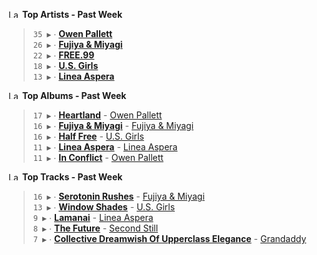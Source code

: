 <!--START_LASTFM_ARTISTS:{"period": "7day", "rows": 5}-->
<a href="https://last.fm" target="_blank"><img src="https://user-images.githubusercontent.com/17434202/215290617-e793598d-d7c9-428f-9975-156db1ba89cc.svg" alt="Last.fm Logo" width="18" height="13"/></a> **Top Artists - Past Week**

> `35 ▶️` ∙ **[Owen Pallett](https://www.last.fm/music/Owen+Pallett)**<br/>
> `26 ▶️` ∙ **[Fujiya & Miyagi](https://www.last.fm/music/Fujiya+&+Miyagi)**<br/>
> `22 ▶️` ∙ **[FREE.99](https://www.last.fm/music/FREE.99)**<br/>
> `18 ▶️` ∙ **[U.S. Girls](https://www.last.fm/music/U.S.+Girls)**<br/>
> `13 ▶️` ∙ **[Linea Aspera](https://www.last.fm/music/Linea+Aspera)**<br/>
<!--END_LASTFM_ARTISTS-->

<!--START_LASTFM_ALBUMS:{"period": "7day", "rows": 5}-->
<a href="https://last.fm" target="_blank"><img src="https://user-images.githubusercontent.com/17434202/215290617-e793598d-d7c9-428f-9975-156db1ba89cc.svg" alt="Last.fm Logo" width="18" height="13"/></a> **Top Albums - Past Week**

> `17 ▶️` ∙ **[Heartland](https://www.last.fm/music/Owen+Pallett/Heartland)** - [Owen Pallett](https://www.last.fm/music/Owen+Pallett)<br/>
> `16 ▶️` ∙ **[Fujiya & Miyagi](https://www.last.fm/music/Fujiya+&+Miyagi/Fujiya+&+Miyagi)** - [Fujiya & Miyagi](https://www.last.fm/music/Fujiya+&+Miyagi)<br/>
> `16 ▶️` ∙ **[Half Free](https://www.last.fm/music/U.S.+Girls/Half+Free)** - [U.S. Girls](https://www.last.fm/music/U.S.+Girls)<br/>
> `11 ▶️` ∙ **[Linea Aspera](https://www.last.fm/music/Linea+Aspera/Linea+Aspera)** - [Linea Aspera](https://www.last.fm/music/Linea+Aspera)<br/>
> `11 ▶️` ∙ **[In Conflict](https://www.last.fm/music/Owen+Pallett/In+Conflict)** - [Owen Pallett](https://www.last.fm/music/Owen+Pallett)<br/>
<!--END_LASTFM_ALBUMS-->

<!--START_LASTFM_TRACKS:{"period": "7day", "rows": 5}-->
<a href="https://last.fm" target="_blank"><img src="https://user-images.githubusercontent.com/17434202/215290617-e793598d-d7c9-428f-9975-156db1ba89cc.svg" alt="Last.fm Logo" width="18" height="13"/></a> **Top Tracks - Past Week**

> `16 ▶️` ∙ **[Serotonin Rushes](https://www.last.fm/music/Fujiya+&+Miyagi/_/Serotonin+Rushes)** - [Fujiya & Miyagi](https://www.last.fm/music/Fujiya+&+Miyagi)<br/>
> `13 ▶️` ∙ **[Window Shades](https://www.last.fm/music/U.S.+Girls/_/Window+Shades)** - [U.S. Girls](https://www.last.fm/music/U.S.+Girls)<br/>
> `9 ▶️` ∙ **[Lamanai](https://www.last.fm/music/Linea+Aspera/_/Lamanai)** - [Linea Aspera](https://www.last.fm/music/Linea+Aspera)<br/>
> `8 ▶️` ∙ **[The Future](https://www.last.fm/music/Second+Still/_/The+Future)** - [Second Still](https://www.last.fm/music/Second+Still)<br/>
> `7 ▶️` ∙ **[Collective Dreamwish Of Upperclass Elegance](https://www.last.fm/music/Grandaddy/_/Collective+Dreamwish+Of+Upperclass+Elegance)** - [Grandaddy](https://www.last.fm/music/Grandaddy)<br/>
<!--END_LASTFM_TRACKS-->